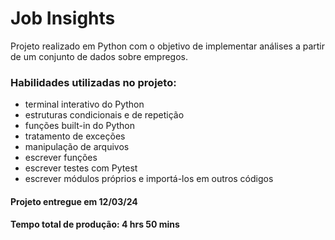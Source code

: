 <!-- Olá, Tryber!
Esse é apenas um arquivo inicial para o README do seu projeto.
É essencial que você preencha esse documento por conta própria, ok?
Não deixe de usar nossas dicas de escrita de README de projetos, e deixe sua criatividade brilhar!
:warning: IMPORTANTE: você precisa deixar nítido:
- quais arquivos/pastas foram desenvolvidos por você; 
- quais arquivos/pastas foram desenvolvidos por outra pessoa estudante;
- quais arquivos/pastas foram desenvolvidos pela Trybe.
-->

# Job Insights

Projeto realizado em Python com o objetivo de implementar análises a partir de um conjunto de dados sobre empregos.

### Habilidades utilizadas no projeto:

- terminal interativo do Python
- estruturas condicionais e de repetição
- funções built-in do Python
- tratamento de exceções
- manipulação de arquivos
- escrever funções
- escrever testes com Pytest
- escrever módulos próprios e importá-los em outros códigos

#### Projeto entregue em 12/03/24
#### Tempo total de produção: 4 hrs 50 mins
